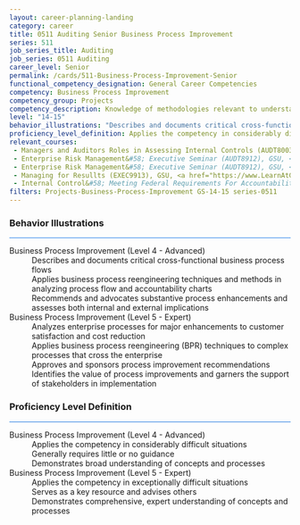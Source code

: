 ```yaml
---
layout: career-planning-landing
category: career
title: 0511 Auditing Senior Business Process Improvement
series: 511
job_series_title: Auditing
job_series: 0511 Auditing
career_level: Senior
permalink: /cards/511-Business-Process-Improvement-Senior
functional_competency_designation: General Career Competencies
competency: Business Process Improvement
competency_group: Projects
competency_description: Knowledge of methodologies relevant to understanding, analyzing, and optimizing existing business processes; documents and understands current business processes, identifies issues, suggests process improvements, participates in implementing improvements, or monitors to ensure that improvements work as designed.
level: "14-15"
behavior_illustrations: "Describes and documents critical cross-functional business process flows ? Applies business process reengineering techniques and methods in analyzing process flow and accountability charts ? Recommends and advocates substantive process enhancements and assesses both internal and external implications ? Analyzes enterprise processes for major enhancements to customer satisfaction and cost reduction ? Applies business process reengineering (BPR) techniques to complex processes that cross the enterprise ? Approves and sponsors process improvement recommendations ? Identifies the value of process improvements and garners the support of stakeholders in implementation"
proficiency_level_definition: Applies the competency in considerably difficult situations ? Generally requires little or no guidance ? Demonstrates broad understanding of concepts and processes ? Applies the competency in exceptionally difficult situations ? Serves as a key resource and advises others ? Demonstrates comprehensive, expert understanding of concepts and processes
relevant_courses: 
 - Managers and Auditors Roles in Assessing Internal Controls (AUDT8003), GSU, <a href="https://www.LearnAtGSUSA.com/AUDT8017">https://www.LearnAtGSUSA.com/AUDT8017</a>
 - Enterprise Risk Management&#58; Executive Seminar (AUDT8912), GSU, <a href="https://www.LearnAtGSUSA.com/AUDT8918">https://www.LearnAtGSUSA.com/AUDT8918</a>
 - Enterprise Risk Management&#58; Executive Seminar (AUDT8912), GSU, <a href="https://www.LearnAtGSUSA.com/AUDT8922">https://www.LearnAtGSUSA.com/AUDT8922</a>
 - Managing for Resullts (EXEC9913), GSU, <a href="https://www.LearnAtGSUSA.com/EXEC9927">https://www.LearnAtGSUSA.com/EXEC9927</a>
 - Internal Control&#58; Meeting Federal Requirements For Accountability, MC, <a href="https://www.managementconcepts.com/course/id/5112?utm_source=CFOportal&utm_medium=listing&utm_campaign=CFOTTEP&utm_id=23FM">https://www.managementconcepts.com/course/id/5112?utm_source=CFOportal&utm_medium=listing&utm_campaign=CFOTTEP&utm_id=23FM</a>
filters: Projects-Business-Process-Improvement GS-14-15 series-0511
---
```


<div class="desktop:grid-col-6 margin-y-3">
  <div class="border-top-2 bg-white padding-3 shadow-5 height-full members-hover border-1px button-border border-top-blue radius-lg card-text-color">
    <h3>Behavior Illustrations</h3>
    <hr style="background-color: #2680EB !important;"/>
    <dl class="text-base card-content-color"><dt>Business Process Improvement (Level 4 - Advanced)</dt><dd>Describes and documents critical cross-functional business process flows </dd><dd> Applies business process reengineering techniques and methods in analyzing process flow and accountability charts </dd><dd> Recommends and advocates substantive process enhancements and assesses both internal and external implications</dd><dt>Business Process Improvement (Level 5 - Expert)</dt><dd>Analyzes enterprise processes for major enhancements to customer satisfaction and cost reduction </dd><dd> Applies business process reengineering (BPR) techniques to complex processes that cross the enterprise </dd><dd> Approves and sponsors process improvement recommendations </dd><dd> Identifies the value of process improvements and garners the support of stakeholders in implementation</dd></dl>
  </div>
</div>
<div class="desktop:grid-col-6 margin-y-3">
  <div class="border-top-2 bg-white padding-3 shadow-5 height-full members-hover border-1px button-border border-top-blue radius-lg card-text-color">
    <h3>Proficiency Level Definition</h3>
     <hr style="background-color: #1b75e0 !important;"/>
    <dl class="text-base card-content-color"><dt>Business Process Improvement (Level 4 - Advanced)</dt><dd>Applies the competency in considerably difficult situations </dd><dd> Generally requires little or no guidance </dd><dd> Demonstrates broad understanding of concepts and processes</dd><dt>Business Process Improvement (Level 5 - Expert)</dt><dd>Applies the competency in exceptionally difficult situations </dd><dd> Serves as a key resource and advises others </dd><dd> Demonstrates comprehensive, expert understanding of concepts and processes</dd></dl>
  </div>
</div>
